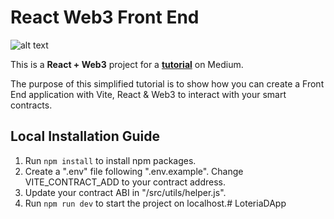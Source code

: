 # React Web3 Front End

![alt text](https://miro.medium.com/v2/resize:fit:2000/format:webp/1*QXKbIbXTk8P5QKKbQN0kLg.png)

This is a **React + Web3** project for a [**tutorial**](https://medium.com/@erinlim555/building-a-web3-app-with-react-f85843db2f47) on Medium. 

The purpose of this simplified tutorial is to show how you can create a Front End application with Vite, React & Web3 to interact with your smart contracts.

## Local Installation Guide

1. Run `npm install` to install npm packages.
2. Create a ".env" file following ".env.example". Change VITE_CONTRACT_ADD to your contract address.
3. Update your contract ABI in "/src/utils/helper.js".
4. Run `npm run dev` to start the project on localhost.#   L o t e r i a D A p p  
 